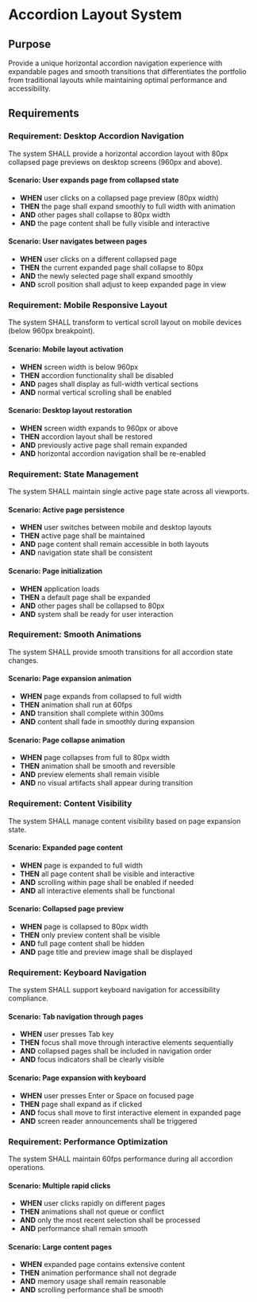 # Accordion Layout System

## Purpose

Provide a unique horizontal accordion navigation experience with expandable pages and smooth transitions that differentiates the portfolio from traditional layouts while maintaining optimal performance and accessibility.

## Requirements

### Requirement: Desktop Accordion Navigation
The system SHALL provide a horizontal accordion layout with 80px collapsed page previews on desktop screens (960px and above).

#### Scenario: User expands page from collapsed state
- **WHEN** user clicks on a collapsed page preview (80px width)
- **THEN** the page shall expand smoothly to full width with animation
- **AND** other pages shall collapse to 80px width
- **AND** the page content shall be fully visible and interactive

#### Scenario: User navigates between pages
- **WHEN** user clicks on a different collapsed page
- **THEN** the current expanded page shall collapse to 80px
- **AND** the newly selected page shall expand smoothly
- **AND** scroll position shall adjust to keep expanded page in view

### Requirement: Mobile Responsive Layout
The system SHALL transform to vertical scroll layout on mobile devices (below 960px breakpoint).

#### Scenario: Mobile layout activation
- **WHEN** screen width is below 960px
- **THEN** accordion functionality shall be disabled
- **AND** pages shall display as full-width vertical sections
- **AND** normal vertical scrolling shall be enabled

#### Scenario: Desktop layout restoration
- **WHEN** screen width expands to 960px or above
- **THEN** accordion layout shall be restored
- **AND** previously active page shall remain expanded
- **AND** horizontal accordion navigation shall be re-enabled

### Requirement: State Management
The system SHALL maintain single active page state across all viewports.

#### Scenario: Active page persistence
- **WHEN** user switches between mobile and desktop layouts
- **THEN** active page shall be maintained
- **AND** page content shall remain accessible in both layouts
- **AND** navigation state shall be consistent

#### Scenario: Page initialization
- **WHEN** application loads
- **THEN** a default page shall be expanded
- **AND** other pages shall be collapsed to 80px
- **AND** system shall be ready for user interaction

### Requirement: Smooth Animations
The system SHALL provide smooth transitions for all accordion state changes.

#### Scenario: Page expansion animation
- **WHEN** page expands from collapsed to full width
- **THEN** animation shall run at 60fps
- **AND** transition shall complete within 300ms
- **AND** content shall fade in smoothly during expansion

#### Scenario: Page collapse animation
- **WHEN** page collapses from full to 80px width
- **THEN** animation shall be smooth and reversible
- **AND** preview elements shall remain visible
- **AND** no visual artifacts shall appear during transition

### Requirement: Content Visibility
The system SHALL manage content visibility based on page expansion state.

#### Scenario: Expanded page content
- **WHEN** page is expanded to full width
- **THEN** all page content shall be visible and interactive
- **AND** scrolling within page shall be enabled if needed
- **AND** all interactive elements shall be functional

#### Scenario: Collapsed page preview
- **WHEN** page is collapsed to 80px width
- **THEN** only preview content shall be visible
- **AND** full page content shall be hidden
- **AND** page title and preview image shall be displayed

### Requirement: Keyboard Navigation
The system SHALL support keyboard navigation for accessibility compliance.

#### Scenario: Tab navigation through pages
- **WHEN** user presses Tab key
- **THEN** focus shall move through interactive elements sequentially
- **AND** collapsed pages shall be included in navigation order
- **AND** focus indicators shall be clearly visible

#### Scenario: Page expansion with keyboard
- **WHEN** user presses Enter or Space on focused page
- **THEN** page shall expand as if clicked
- **AND** focus shall move to first interactive element in expanded page
- **AND** screen reader announcements shall be triggered

### Requirement: Performance Optimization
The system SHALL maintain 60fps performance during all accordion operations.

#### Scenario: Multiple rapid clicks
- **WHEN** user clicks rapidly on different pages
- **THEN** animations shall not queue or conflict
- **AND** only the most recent selection shall be processed
- **AND** performance shall remain smooth

#### Scenario: Large content pages
- **WHEN** expanded page contains extensive content
- **THEN** animation performance shall not degrade
- **AND** memory usage shall remain reasonable
- **AND** scrolling performance shall be smooth